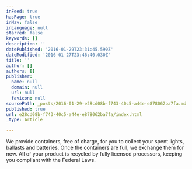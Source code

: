 ```yaml
---
inFeed: true
hasPage: true
inNav: false
inLanguage: null
starred: false
keywords: []
description: ''
datePublished: '2016-01-29T23:31:45.590Z'
dateModified: '2016-01-27T23:46:40.030Z'
title: ''
author: []
authors: []
publisher:
  name: null
  domain: null
  url: null
  favicon: null
sourcePath: _posts/2016-01-29-e28cd08b-f743-40c5-a44e-e878062ba7fa.md
published: true
url: e28cd08b-f743-40c5-a44e-e878062ba7fa/index.html
_type: Article

---
```

We provide containers, free of charge, for you to collect your spent lights, ballasts and batteries.  Once the containers are full, we exchange them for new.  All of your product is recycled by fully licensed processors, keeping you compliant with the Federal Laws.